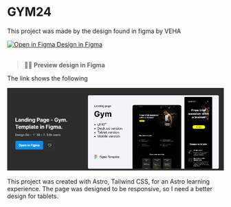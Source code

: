 # GYM24

This project was made by the design found in figma by VEHA

<a href="https://www.figma.com/community/file/1260888393015798147/landing-page-gym-template-in-figma" target="_blank">
  <img src="https://raw.githubusercontent.com/marwin1991/profile-technology-icons/refs/heads/main/icons/figma.png" alt="Open in Figma" width="15" height="15" /> Design in Figma
</a>
<br><br>

> 🧑‍🚀 **Preview design in Figma**

The link shows the following

![just-the-basics](assets/figma-autor.png)

This project was created with Astro, Tailwind CSS, for an Astro learning experience.
The page was designed to be responsive, so I need a better design for tablets.

